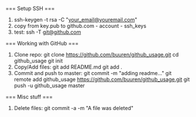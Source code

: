 ===	Setup SSH ===

1.	ssh-keygen -t rsa -C "your_email@youremail.com"
2. 	copy from key.pub to github.com - account - ssh_keys
3. 	test: ssh -T git@github.com

===	Working with GitHub ===

1. Clone repo:
	git clone https://github.com/buuren/github_usage.git
	cd github_usage
	git init
2. Copy/Add files:
	git add README.md
	git add .
3.	Commit and push to master:
	git commit -m "adding readme..."
	git remote add github_usage https://github.com/buuren/github_usage.git
	git push -u github_usage master
	
===	Misc stuff ===

1.	Delete files:
	git commit -a -m "A file was deleted"